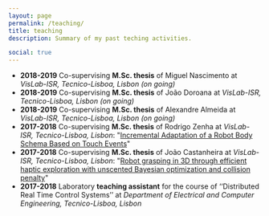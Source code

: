 ```yaml
---
layout: page
permalink: /teaching/
title: teaching
description: Summary of my past teching activities.

social: true
---
```


* <b>2018-2019</b> Co-supervising **M.Sc. thesis** of Miguel Nascimento at <i>VisLab-ISR, Tecnico-Lisboa, Lisbon</i> _(on going)_
* <b>2018-2019</b> Co-supervising **M.Sc. thesis** of João Doroana at <i>VisLab-ISR, Tecnico-Lisboa, Lisbon</i> _(on going)_
* <b>2018-2019</b> Co-supervising **M.Sc. thesis** of Alexandre Almeida at <i>VisLab-ISR, Tecnico-Lisboa, Lisbon</i> _(on going)_
* <b>2017-2018</b> Co-supervising **M.Sc. thesis** of Rodrigo Zenha at <i>VisLab-ISR, Tecnico-Lisboa, Lisbon</i>: "<u>Incremental Adaptation of a Robot Body Schema Based on Touch Events</u>" 
* <b>2017-2018</b> Co-supervising  **M.Sc. thesis** of João Castanheira at  <i>VisLab-ISR, Tecnico-Lisboa, Lisbon</i>: "<u>Robot grasping in 3D through efficient haptic exploration with unscented Bayesian optimization and collision penalty</u>"
* <b>2017-2018</b> Laboratory <b>teaching assistant</b> for the course of ‘‘Distributed Real Time Control Systems’’ at _Department of Electrical and Computer Engineering, Tecnico-Lisboa, Lisbon_
